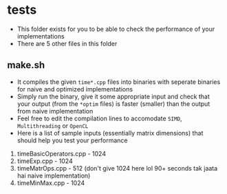 # tests
- This folder exists for you to be able to check the performance of your implementations
- There are 5 other files in this folder
## make.sh
- It compiles the given `time*.cpp` files into binaries with seperate binaries for naive and optimized implementations
- Simply run the binary, give it some appropriate input and check that your output (from the `*optim` files) is faster (smaller) than the output from naive implementation
- Feel free to edit the compilation lines to accomodate `SIMD`, `Multithreading` or `OpenCL`
- Here is a list of sample inputs (essentially matrix dimensions) that should help you test your performance
1. timeBasicOperators.cpp - 1024
2. timeExp.cpp - 1024
3. timeMatrOps.cpp - 512 (don't give 1024 here lol 90+ seconds tak jaata hai naive implementation)
4. timeMinMax.cpp - 1024
